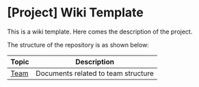 # [Project] Wiki Template

This is a wiki template. Here comes the description of the project.

The structure of the repository is as shown below:

| Topic                                                 | Description                                                  |
| ----------------------------------------------------- | ------------------------------------------------------------ |
| [Team](https://github.com/sinafarzan/My_Wiki_Template/wiki/Page_2)                                     | Documents related to team structure                          |
